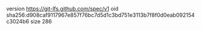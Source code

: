 version https://git-lfs.github.com/spec/v1
oid sha256:d908caf9117967e857f76bc7d5d1c3bd751e3113b7f8f0d0eab092154c3024b6
size 286
